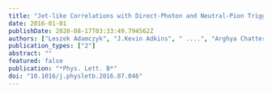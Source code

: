 ```yaml
---
title: "Jet-like Correlations with Direct-Photon and Neutral-Pion Triggers at $sqrts_NN$ = 200$ GeV"
date: 2016-01-01
publishDate: 2020-08-17T03:33:49.794562Z
authors: ["Leszek Adamczyk", "J.Kevin Adkins", " ....", "Arghya Chatterjee", "others [STAR Collaboration]"]
publication_types: ["2"]
abstract: ""
featured: false
publication: "*Phys. Lett. B*"
doi: "10.1016/j.physletb.2016.07.046"
---
```


